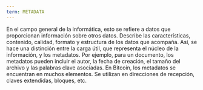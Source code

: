 ```yaml
---
term: METADATA
---
```


En el campo general de la informática, esto se refiere a datos que proporcionan información sobre otros datos. Describe las características, contenido, calidad, formato y estructura de los datos que acompaña. Así, se hace una distinción entre la carga útil, que representa el núcleo de la información, y los metadatos. Por ejemplo, para un documento, los metadatos pueden incluir el autor, la fecha de creación, el tamaño del archivo y las palabras clave asociadas. En Bitcoin, los metadatos se encuentran en muchos elementos. Se utilizan en direcciones de recepción, claves extendidas, bloques, etc.